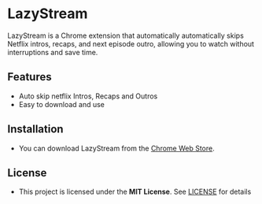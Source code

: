 # LazyStream
LazyStream is a Chrome extension that automatically automatically skips Netflix intros, recaps, and next episode outro, allowing you to watch without interruptions and save time.

## Features
- Auto skip netflix Intros, Recaps and Outros
- Easy to download and use

## Installation
- You can download LazyStream from the [Chrome Web Store](https://chromewebstore.google.com/detail/lazystream/dambejeapddhjgdodlfmoglldghieflg?authuser=0&hl=en-AU).

## License
- This project is licensed under the **MIT License**. See [LICENSE](LICENSE) for details


